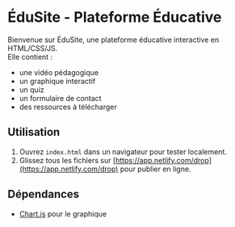 # ÉduSite - Plateforme Éducative

Bienvenue sur ÉduSite, une plateforme éducative interactive en HTML/CSS/JS.  
Elle contient :
- une vidéo pédagogique
- un graphique interactif
- un quiz
- un formulaire de contact
- des ressources à télécharger

## Utilisation
1. Ouvrez `index.html` dans un navigateur pour tester localement.
2. Glissez tous les fichiers sur [https://app.netlify.com/drop](https://app.netlify.com/drop) pour publier en ligne.

## Dépendances
- [Chart.js](https://www.chartjs.org/) pour le graphique